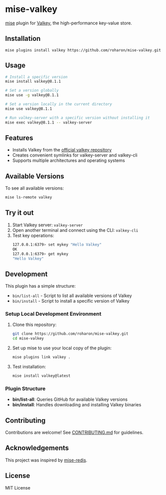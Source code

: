 # mise-valkey

[mise](https://github.com/jdx/mise) plugin for [Valkey](https://valkey.io/), the high-performance key-value store.

## Installation

```
mise plugins install valkey https://github.com/roharon/mise-valkey.git
```

## Usage

```bash
# Install a specific version
mise install valkey@8.1.1

# Set a version globally
mise use -g valkey@8.1.1

# Set a version locally in the current directory
mise use valkey@8.1.1

# Run valkey-server with a specific version without installing it
mise exec valkey@8.1.1 -- valkey-server
```

## Features

- Installs Valkey from the [official valkey repository](https://github.com/valkey-io/valkey)
- Creates convenient symlinks for valkey-server and valkey-cli
- Supports multiple architectures and operating systems

## Available Versions

To see all available versions:

```bash
mise ls-remote valkey
```

## Try it out

1. Start Valkey server: `valkey-server`
2. Open another terminal and connect using the CLI: `valkey-cli`
3. Test key operations:
   ```bash
   127.0.0.1:6379> set mykey "Hello Valkey"
   OK
   127.0.0.1:6379> get mykey
   "Hello Valkey"
   ```

## Development

This plugin has a simple structure:

- `bin/list-all` - Script to list all available versions of Valkey
- `bin/install` - Script to install a specific version of Valkey

### Setup Local Development Environment

1. Clone this repository:
   ```bash
   git clone https://github.com/roharon/mise-valkey.git
   cd mise-valkey
   ```

2. Set up mise to use your local copy of the plugin:
   ```bash
   mise plugins link valkey .
   ```

3. Test installation:
   ```bash
   mise install valkey@latest
   ```

### Plugin Structure

- **bin/list-all**: Queries GitHub for available Valkey versions
- **bin/install**: Handles downloading and installing Valkey binaries

## Contributing

Contributions are welcome! See [CONTRIBUTING.md](CONTRIBUTING.md) for guidelines.

## Acknowledgements

This project was inspired by [mise-redis](https://github.com/mise-plugins/mise-redis).

## License

MIT License
